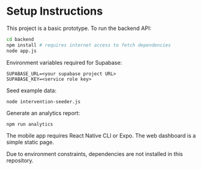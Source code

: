 # Setup Instructions

This project is a basic prototype. To run the backend API:

```bash
cd backend
npm install # requires internet access to fetch dependencies
node app.js
```

Environment variables required for Supabase:
```
SUPABASE_URL=<your supabase project URL>
SUPABASE_KEY=<service role key>
```

Seed example data:
```
node intervention-seeder.js
```

Generate an analytics report:
```
npm run analytics
```

The mobile app requires React Native CLI or Expo. The web dashboard is a simple static page.

Due to environment constraints, dependencies are not installed in this repository.
